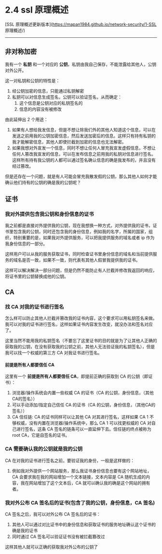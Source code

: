 # 2.4 ssl 原理概述

[SSL 原理概述更新版本](https://mapan1984.github.io/network-security/1-SSL 原理概述/)

---

## 非对称加密

我有一个 **私钥** 和一个对应的 **公钥**，私钥由我自己保存，不能泄露给其他人，公钥对外公开。

这一对私钥和公钥的特性是：

1. 经公钥加密的信息，只能通过私钥解密
2. 私钥可以对信息生成签名，公钥可以验证签名，从而确定：
    1. 这个信息是公钥对应的私钥签名的
    2. 信息的内容没有被修改

由此延伸出 2 个用途：

1. 如果有人想给我发信息，但是不想让除我们外的其他人知道这个信息，可以在发送之前用我的公钥加密信息，然后发送加密后的信息。这样只有持有私钥的我才能解密信息，其他人即使拦截到加密的信息也无法解密。
2. 如果我想对外宣发一个信息，同时不想让任何人冒充我宣发虚假信息，不想让任何人篡改我宣发的信息，可以在发布信息之前用我的私钥对信息进行签名。这样所有持有我公钥的人都可以通过签名确认信息的确是我发布的，并且没有经过篡改。

但是还存在一个问题，就是有人可能会冒充我散发假的公钥，那么其他人如何才能确认他们持有的公钥的确是我的公钥呢？

## 证书

### 我对外提供包含我公钥和身份信息的证书

我之前都是直接对外提供我的公钥，现在我想换一种方式，对外提供我的证书，证书里包含我的公钥，同时还包含我的身份信息，例如我的名字，所属的国家，组织，特别重要的是，如果我对外提供服务，可以把我提供服务的域名或者 ip 作为我身份信息的一部分。

这样用户可以从我的服务获取证书，同时检查证书里身份信息的域名和当前提供服务的域名是否一致，如果不一致，则代表有其他人假冒我提供我的证书。

这样可以解决解决一部分问题，但是仍然不能防止有人拦截并修改我返回的响应，将证书里的公钥替换成他的公钥。

## CA

### 找 CA 对我的证书进行签名

怎么样可以防止其他人拦截并篡改我的证书内容，这个要求可以用私钥签名来做。我可以对我的证书进行签名，这样如果证书内容发生改变，就没办法和签名对应了。

这里当然不能用我的私钥签名（不要忘了这里证书的目的就是为了让其他人正确的获取我的公钥，在没有获取我的公钥之前，其他人无法验证我的私钥签名），但是我可以找一个权威的第三方 CA 对我证书进行签名。

#### 前提是所有人都要信任 CA

这里有一个 **前提是所有人都要信任 CA**，即提前正确的获取到 CA 的公钥（即证书）：

1. 浏览器/操作系统会内置一些权威 CA 的证书（CA 的公钥，身份信息，（其他CA的签名））
2. 可以手动添加/指定自己信任 CA 的证书（CA 的公钥，身份信息，（其他CA的签名））
3. CA 信任链: CA 的证书同样可以让其他 CA 对其进行签名，这样如果 CA 1 不够权威，没有内置在浏览器/操作系统中，那么 CA 1 可以找更权威的 CA 对自己进行签名，这条 CA 签名的链条可以一直延伸下去。信任链的终点被称为 root CA，它是自签名的证书。

### CA 需要确认我的公钥就是我的公钥

CA 在对我的证书进行签名之前，要验证我的身份，一般是这样做的：

1. 例如我对外提供一个网站服务，那么我证书身份信息也要有这个网站地址，CA 会要求我在我的网站增加一个文本链接，文本内容是 CA 随机生成的内容，我在网站增加了这个文本后，CA 就可以确认我的确是这个网站的拥有者。

### 我对外公布 CA 签名后的证书(包含了我的公钥，身份信息，CA 签名)

CA 签名之后，我可以对外公布 CA 签名后的证书：

1. 其他人可以通过对比证书中的身份信息和获取证书的服务地址确认这个证书的确是我的证书
2. 同时通过 CA 签名可以验证证书没有被拦截篡改过

这样其他人就可以正确的获取我对外公布的公钥了
